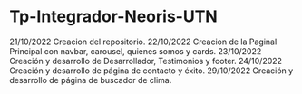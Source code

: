 # Tp-Integrador-Neoris-UTN
21/10/2022 Creacion del repositorio.
22/10/2022 Creacion de la Paginal Principal con navbar, carousel, quienes somos y cards. 
23/10/2022 Creación y desarrollo de Desarrollador, Testimonios y footer.
24/10/2022 Creación y desarrollo de página de contacto y éxito. 
29/10/2022 Creación y desarrollo de página de buscador de clima. 

